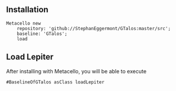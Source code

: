 
## Installation

```st
Metacello new
	repository: 'github://StephanEggermont/GTalos:master/src';
	baseline: 'GTalos';
	load
```

## Load Lepiter

After installing with Metacello, you will be able to execute

```
#BaselineOfGTalos asClass loadLepiter
```
